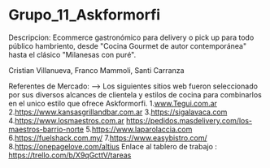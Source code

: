 # Grupo_11_Askformorfi
Descripcion: Ecommerce gastronómico para delivery o pick up para todo público hambriento, desde "Cocina Gourmet de autor contemporánea" hasta el clásico "Milanesas con puré".

Cristian Villanueva, 
 Franco Mammoli,
 Santi Carranza

Referentes de Mercado: --> Los siguientes sitios web fueron seleccionado por sus diversos alcances de clientela y estilos de cocina para combinarlos en el unico estilo que ofrece Askformorfi.
1.www.Tegui.com.ar 
2.https://www.kansasgrillandbar.com.ar
3.https://sigalavaca.com
4.https://www.losmaestros.com.ar
  https://pedidos.masdelivery.com/los-maestros-barrio-norte
5.https://www.laparolaccia.com
6.https://fuelshack.com.my/
7.https://www.easybistro.com/
8.https://onepagelove.com/altius
Enlace al tablero de trabajo : https://trello.com/b/X9qGcttV/tareas
